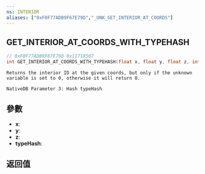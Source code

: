 ```yaml
---
ns: INTERIOR
aliases: ["0xF0F77ADB9F67E79D","_UNK_GET_INTERIOR_AT_COORDS"]
---
```

## GET_INTERIOR_AT_COORDS_WITH_TYPEHASH

```c
// 0xF0F77ADB9F67E79D 0x11718507
int GET_INTERIOR_AT_COORDS_WITH_TYPEHASH(float x, float y, float z, int typeHash);
```

```
Returns the interior ID at the given coords, but only if the unknown variable is set to 0, otherwise it will return 0.  
```

```
NativeDB Parameter 3: Hash typeHash
```

## 參數
* **x**: 
* **y**: 
* **z**: 
* **typeHash**: 

## 返回值
